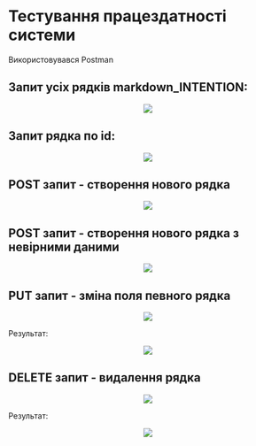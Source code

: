 # Тестування працездатності системи

Використовувався Postman 


## Запит усіх рядків markdown_INTENTION:

<p align="center">
  <img src="./photo1.png">
</p>


## Запит рядка по id:
<p align="center">
  <img src="./photo2.png">
</p>


## POST запит - створення нового рядка
<p align="center">
  <img src="./photo3.png">
</p>


## POST запит - створення нового рядка з невірними даними

<p align="center">
  <img src="./photo4.png">
</p>


## PUT запит - зміна поля певного рядка

<p align="center">
  <img src="./photo5.png">
</p>

Результат:

<p align="center">
  <img src="./photo6.png">
</p>

## DELETE запит - видалення рядка

<p align="center">
  <img src="./photo7.png">
</p>

Результат:

<p align="center">
  <img src="./photo8.png">
</p>
